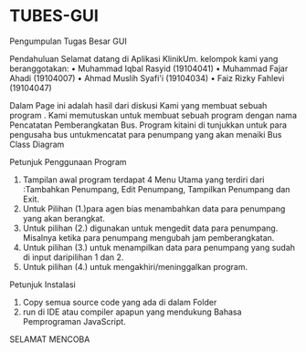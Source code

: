 # TUBES-GUI
Pengumpulan Tugas Besar GUI

Pendahuluan
Selamat datang di Aplikasi KlinikUm. kelompok kami yang beranggotakan:
•	Muhammad Iqbal Rasyid 	(19104041)
•	Muhammad Fajar Ahadi			(19104007)
•	Ahmad Muslih Syafi'i 		(19104034)
•	Faiz Rizky Fahlevi 		  (19104047)

Dalam Page ini adalah hasil dari diskusi Kami yang membuat sebuah program . Kami memutuskan untuk membuat sebuah program dengan nama Pencatatan Pemberangkatan Bus.  Program kitaini di tunjukkan untuk para pengusaha bus untukmencatat para penumpang yang akan menaiki Bus
Class Diagram
 
 
Petunjuk Penggunaan Program
1.	Tampilan awal program terdapat  4 Menu Utama yang terdiri dari :Tambahkan Penumpang, Edit Penumpang, Tampilkan Penumpang dan Exit.
2.	Untuk Pilihan (1.)para agen bias menambahkan data para penumpang yang akan berangkat.
3.	Untuk pilihan (2.) digunakan untuk mengedit data para penumpang. Misalnya ketika para penumpang mengubah jam pemberangkatan.
4.	Untuk pilihan (3.) untuk menampilkan data para penumpang yang sudah di input daripilihan 1 dan 2.
5.	Untuk pilihan (4.) untuk mengakhiri/meninggalkan program.

Petunjuk Instalasi
1.	Copy semua source code yang ada di dalam Folder
2.	run di IDE atau compiler apapun yang mendukung Bahasa Pemprograman JavaScript.

SELAMAT MENCOBA
